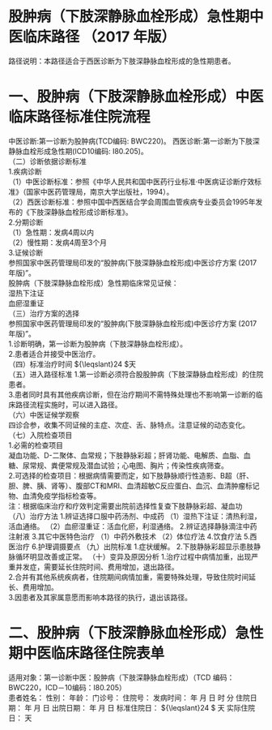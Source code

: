 # 股肿病（下肢深静脉血栓形成）急性期中医临床路径 （2017 年版）  
路径说明：本路径适合于西医诊断为下肢深静脉血栓形成的急性期患者。  
# 一、股肿病（下肢深静脉血栓形成）中医临床路径标准住院流程  
中医诊断:第一诊断为股肿病(TCD编码: BWC220)。  西医诊断:第一诊断为下肢深静脉血栓形成急性期(ICD10编码: I80.205)。  
（二）诊断依据诊断标准  
1.疾病诊断  
（1）中医诊断标准：参照《中华人民共和国中医药行业标准·中医病证诊断疗效标准》（国家中医药管理局，南京大学出版社，1994）。  
（2）西医诊断标准：参照中国中西医结合学会周围血管疾病专业委员会1995年发布的《下肢深静脉血栓形成诊断标准》。  
2.分期诊断  
（1）急性期：发病4周以内  
（2）慢性期：发病4周至3个月  
3.证候诊断  
参照国家中医药管理局印发的“股肿病(下肢深静脉血栓形成)中医诊疗方案
(2017年版)”。  
股肿病（下肢深静脉血栓形成）急性期临床常见证候：  
湿热下注证  
血瘀湿重证  
（三）治疗方案的选择  
参照国家中医药管理局印发的“股肿病(下肢深静脉血栓形成)中医诊疗方案
(2017年版)”。  
1.诊断明确，第一诊断为股肿病（下肢深静脉血栓形成）。  
2.患者适合并接受中医治疗。  
（四）标准治疗时间 ${\leqslant}24 $天  
（五）进入路径标准 1.第一诊断必须符合股股肿病（下肢深静脉血栓形成）的住院患者。  
3.患者同时具有其他疾病诊断，但在治疗期间不需特殊处理也不影响第一诊断的临床路径流程实施时，可以进入路径。  
（六）中医证候学观察  
四诊合参，收集不同证候的主症、次症、舌、脉特点。注意证候的动态变化。  
（七）入院检查项目  
1.必需的检查项目  
凝血功能、D-二聚体、血常规；下肢静脉彩超；肝肾功能、电解质、血脂、血糖、尿常规、粪便常规及潜血试验；心电图、胸片；传染性疾病筛查。  
2.可选择的检查项目：根据病情需要而定，如下肢静脉顺行性造影、B超（肝、胆、脾、胰、肾等）、腹部CT和MRI、血清超敏C反应蛋白、血沉、血清肿瘤标记物、血清免疫学指标检查等。  
注：根据临床治疗和疗效判定需要出院前选择性复查下肢静脉彩超、凝血功  
（八）治疗方法 1.辨证选择口服中药汤剂、中成药 （1）湿热下注证：清热利湿，活血通络。  （2）血瘀湿重证：活血化瘀，利湿通络。 2.辨证选择静脉滴注中药注射液  3.其它中医特色治疗 （1）中药外敷技术 （2）体位疗法 4.饮食疗法 5.西医治疗  6.护理调摄要点 （九）出院标准 1.症状缓解。 2.下肢静脉彩超显示患肢静脉循环明显改善或正常。  （十）变异及原因分析 1.治疗过程中病情加重，出现严重并发症，需要延长住院时间、费用增加，退出路径。  
2.合并有其他系统疾病者，住院期间病情加重，需要特殊处理，导致住院时间延长、费用增加。  
3.因患者及其家属意愿而影响本路径的执行，退出该路径。  
# 二、股肿病（下肢深静脉血栓形成）急性期中医临床路径住院表单  
适用对象：第一诊断中医：股肿病（下肢深静脉血栓形成）（TCD 编码：BWC220，ICD－10编码：I80.205）  
患者姓名：          性别：    年龄：    门诊号：         住院号：            发病时间：   年  月  日  时  分  住院日期：   年  月  日 出院日期：   年  月   日 标准住院日： ${\leqslant}24 $ 天               实际住院日：    天  
